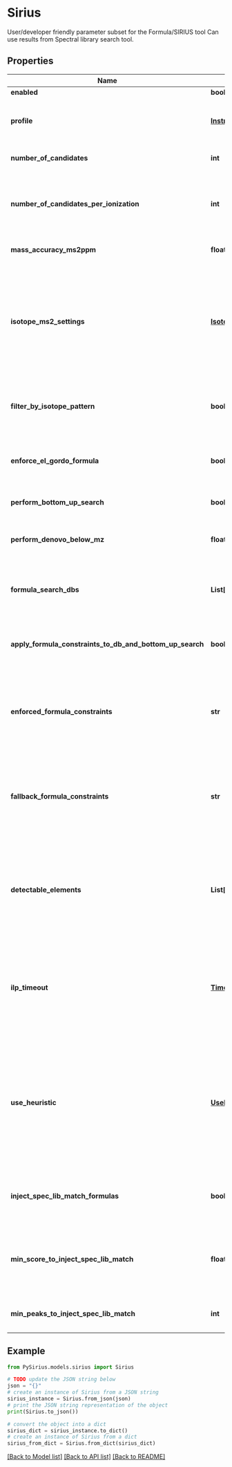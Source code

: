 # Sirius

User/developer friendly parameter subset for the Formula/SIRIUS tool  Can use results from Spectral library search tool.

## Properties

Name | Type | Description | Notes
------------ | ------------- | ------------- | -------------
**enabled** | **bool** | tags whether the tool is enabled | [optional] 
**profile** | [**InstrumentProfile**](InstrumentProfile.md) | Instrument specific profile for internal algorithms  Just select what comes closest to the instrument that was used for measuring the data. | [optional] 
**number_of_candidates** | **int** | Number of formula candidates to keep as result list (Formula Candidates). | [optional] 
**number_of_candidates_per_ionization** | **int** | Use this parameter if you want to force SIRIUS to report at least  NumberOfCandidatesPerIonization results per ionization.  if &lt;&#x3D; 0, this parameter will have no effect and just the top  NumberOfCandidates results will be reported. | [optional] 
**mass_accuracy_ms2ppm** | **float** | Maximum allowed mass deviation. Only molecular formulas within this mass window are considered. | [optional] 
**isotope_ms2_settings** | [**IsotopeMs2Strategy**](IsotopeMs2Strategy.md) | Specify how isotope patterns in MS/MS should be handled.  &lt;p&gt;  FILTER: When filtering is enabled, molecular formulas are excluded if their  theoretical isotope pattern does not match the theoretical one, even if their MS/MS pattern has high score.  &lt;p&gt;  SCORE: Use them for SCORING. To use this the instrument should produce clear MS/MS isotope patterns  &lt;p&gt;  IGNORE: Ignore that there might be isotope patterns in MS/MS | [optional] 
**filter_by_isotope_pattern** | **bool** | When filtering is enabled, molecular formulas are excluded if their theoretical isotope pattern does not match the theoretical one, even if their MS/MS pattern has high score. | [optional] 
**enforce_el_gordo_formula** | **bool** | El Gordo may predict that an MS/MS spectrum is a lipid spectrum. If enabled, the corresponding molecular formula will be enforeced as molecular formula candidate. | [optional] 
**perform_bottom_up_search** | **bool** | If true, molecular formula generation via bottom up search is enabled. | [optional] 
**perform_denovo_below_mz** | **float** | Specifies the m/z below which de novo molecular formula generation is enabled. Set to 0 to disable de novo molecular formula generation. | [optional] 
**formula_search_dbs** | **List[str]** | List Structure database to extract molecular formulas from to reduce formula search space.  SIRIUS is quite good at de novo formula annotation, so only enable if you have a good reason. | [optional] 
**apply_formula_constraints_to_db_and_bottom_up_search** | **bool** | By default, the formula (element) constraints are only applied to de novo molecular formula generation.  If true, the constraints are as well applied to database search and bottom up search. | [optional] 
**enforced_formula_constraints** | **str** | These configurations hold the information how to autodetect elements based on the given formula constraints.  Note: If the compound is already assigned to a specific molecular formula, this annotation is ignored.  &lt;p&gt;  Enforced: Enforced elements are always considered | [optional] 
**fallback_formula_constraints** | **str** | These configurations hold the information how to autodetect elements based on the given formula constraints.  Note: If the compound is already assigned to a specific molecular formula, this annotation is ignored.  &lt;p&gt;  Fallback: Fallback elements are used, if the auto-detection fails (e.g. no isotope pattern available) | [optional] 
**detectable_elements** | **List[str]** | These configurations hold the information how to autodetect elements based on the given formula constraints.  Note: If the compound is already assigned to a specific molecular formula, this annotation is ignored.  &lt;p&gt;  Detectable: Detectable elements are added to the chemical alphabet, if there are indications for them (e.g. in isotope pattern) | [optional] 
**ilp_timeout** | [**Timeout**](Timeout.md) | Timout settings for the ILP solver used for fragmentation tree computation  secondsPerInstance: Set the maximum number of seconds for computing a single compound. Set to 0 to disable the time constraint.  secondsPerTree: Set the maximum number of seconds for a single molecular formula check. Set to 0 to disable the time constraint | [optional] 
**use_heuristic** | [**UseHeuristic**](UseHeuristic.md) | Mass thresholds for heuristic fragmentation tree computation which dramatically speeds up computations.  useHeuristicAboveMz: For compounds above this threshold fragmentation trees will be computed heuristically for ranking. Tree that will be kept (numberOfCandidates) will be recomputed exactly  useOnlyHeuristicAboveMz:For compounds above this threshold fragmentation trees will be computed heuristically. | [optional] 
**inject_spec_lib_match_formulas** | **bool** | If true formula candidates that belong to spectral library matches above a certain threshold will  we inject/preserved for further analyses no matter which score they have or which filter is applied | [optional] 
**min_score_to_inject_spec_lib_match** | **float** | Similarity Threshold to inject formula candidates no matter which score/rank they have or which filter settings are applied.  If threshold &gt;&#x3D; 0 formulas candidates with reference spectrum similarity above the threshold will be injected. | [optional] 
**min_peaks_to_inject_spec_lib_match** | **int** | Matching peaks threshold to inject formula candidates no matter which score they have or which filter is applied. | [optional] 

## Example

```python
from PySirius.models.sirius import Sirius

# TODO update the JSON string below
json = "{}"
# create an instance of Sirius from a JSON string
sirius_instance = Sirius.from_json(json)
# print the JSON string representation of the object
print(Sirius.to_json())

# convert the object into a dict
sirius_dict = sirius_instance.to_dict()
# create an instance of Sirius from a dict
sirius_from_dict = Sirius.from_dict(sirius_dict)
```
[[Back to Model list]](../README.md#documentation-for-models) [[Back to API list]](../README.md#documentation-for-api-endpoints) [[Back to README]](../README.md)


